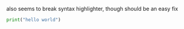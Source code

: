 also seems to break syntax highlighter, though should be an easy fix

```python
print("hello world")
```


